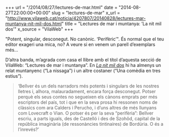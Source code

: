 +++
url = "/2014/08/27/lectures-de-mar.html"
date = "2014-08-27T22:00:00+00:00"
slug = "lectures-de-mar"
x_url = "http://www.vilaweb.cat/noticia/4207807/20140828/lectures-mar-muntanya-nit-mil-dos.html"
title = "Lectures de mar i muntanya: ’La nit mil dos’"
x_source = "VilaWeb"
+++

"Potent, singular, desconegut. No canònic. ‘Perifèric’". És normal que el teu editor exageri una mica, no? A veure si en venem un parell d’exemplars més…

D’altra banda, m’agrada com casa el llibre amb el títol d’aquesta secció de VilaWeb: “Lectures de mar i muntanya”. En [*La nit mil dos*](http://carlesbellver.net/llibres/lanitmildos) hi ha almenys un relat muntanyenc (“La nissaga”) i un altre costaner (“Una comèdia en tres estius”).

> ‘Bellver és un dels narradors més potents i singulars de les nostres lletres i, alhora, malauradament, encara força desconegut. Potser perquè els seus contes no segueixen els cànons emprats per més escriptors del país, tot i que en la seva prosa hi ressonen noms de clàssics com ara Calders i Perucho, i d’uns altres de més llunyans com Lovecraft o Vian. O potser és per la seva “perifèria”: Bellver escriu, a parts iguals, des de Castelló i des de Szohôd, capital de la república imaginària (de ressonàncies tintinaires) de Bordúria. O és a l’inrevés?’
